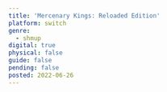 ```yaml
---
title: 'Mercenary Kings: Reloaded Edition'
platform: switch
genre:
  - shmup
digital: true
physical: false
guide: false
pending: false
posted: 2022-06-26
---
```

